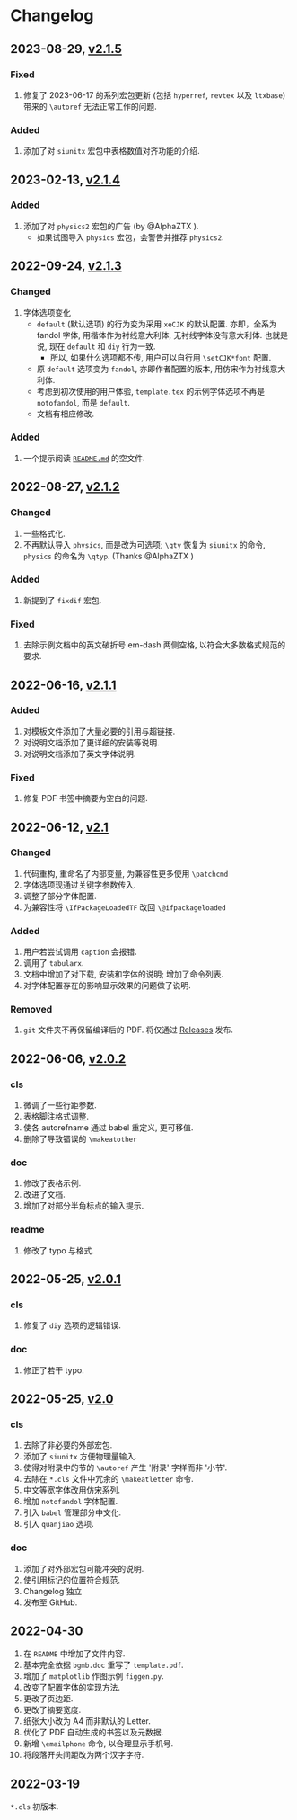 # Changelog

## 2023-08-29, [v2.1.5]

### Fixed

1. 修复了 2023-06-17 的系列宏包更新 (包括 `hyperref`, `revtex` 以及 `ltxbase`) 带来的 `\autoref` 无法正常工作的问题.

### Added

1. 添加了对 `siunitx` 宏包中表格数值对齐功能的介绍.

## 2023-02-13, [v2.1.4]

### Added

1. 添加了对 `physics2` 宏包的广告 (by @AlphaZTX ).
   + 如果试图导入 `physics` 宏包，会警告并推荐 `physics2`. 

## 2022-09-24, [v2.1.3]

### Changed

1. 字体选项变化
   + `default` (默认选项) 的行为变为采用 `xeCJK` 的默认配置. 亦即，全系为 fandol 字体, 用楷体作为衬线意大利体, 无衬线字体没有意大利体. 也就是说, 现在 `default` 和 `diy` 行为一致.
     + 所以, 如果什么选项都不传, 用户可以自行用 `\setCJK*font` 配置.
   + 原 `default` 选项变为 `fandol`, 亦即作者配置的版本, 用仿宋作为衬线意大利体.
   + 考虑到初次使用的用户体验, `template.tex` 的示例字体选项不再是 `notofandol`, 而是 `default`.
   + 文档有相应修改.

### Added

1. 一个提示阅读 [`README.md`](README.md) 的空文件.

## 2022-08-27, [v2.1.2]

### Changed

1. 一些格式化.
2. 不再默认导入 `physics`, 而是改为可选项; `\qty` 恢复为 `siunitx` 的命令, `physics` 的命名为 `\qtyp`. (Thanks @AlphaZTX )

### Added

1. 新提到了 `fixdif` 宏包.

### Fixed

1. 去除示例文档中的英文破折号 em-dash 两侧空格, 以符合大多数格式规范的要求.

## 2022-06-16, [v2.1.1]

### Added

1. 对模板文件添加了大量必要的引用与超链接.
2. 对说明文档添加了更详细的安装等说明.
2. 对说明文档添加了英文字体说明.

### Fixed

1. 修复 PDF 书签中摘要为空白的问题.

## 2022-06-12, [v2.1]

### Changed

1. 代码重构, 重命名了内部变量, 为兼容性更多使用 `\patchcmd`
2. 字体选项现通过关键字参数传入.
3. 调整了部分字体配置.
4. 为兼容性将 `\IfPackageLoadedTF` 改回 `\@ifpackageloaded`

### Added

1. 用户若尝试调用 `caption` 会报错.
2. 调用了 `tabularx`.
3. 文档中增加了对下载, 安装和字体的说明; 增加了命令列表.
4. 对字体配置存在的影响显示效果的问题做了说明.

### Removed

1. `git` 文件夹不再保留编译后的 PDF. 将仅通过 [Releases](https://github.com/CastleStar14654/PKUMpLtX/releases) 发布.

## 2022-06-06, [v2.0.2]

### cls

1. 微调了一些行距参数.
2. 表格脚注格式调整.
3. 使各 autorefname 通过 babel 重定义, 更可移值.
4. 删除了导致错误的 `\makeatother`

### doc

1. 修改了表格示例.
2. 改进了文档.
3. 增加了对部分半角标点的输入提示.

### readme

1. 修改了 typo 与格式.

## 2022-05-25, [v2.0.1]

### cls

1. 修复了 `diy` 选项的逻辑错误.

### doc

1. 修正了若干 typo.

## 2022-05-25, [v2.0]

### cls
1. 去除了非必要的外部宏包.
2. 添加了 `siunitx` 方便物理量输入.
3. 使得对附录中的节的 `\autoref` 产生 '附录' 字样而非 '小节'.
4. 去除在 `*.cls` 文件中冗余的 `\makeatletter` 命令.
5. 中文等宽字体改用仿宋系列.
6. 增加 `notofandol` 字体配置.
7. 引入 `babel` 管理部分中文化.
8. 引入 `quanjiao` 选项.

### doc
1. 添加了对外部宏包可能冲突的说明.
2. 使引用标记的位置符合规范.
3. Changelog 独立
4. 发布至 GitHub.

## 2022-04-30

1. 在 `README` 中增加了文件内容.
2. 基本完全依据 `bgmb.doc` 重写了 `template.pdf`.
3. 增加了 `matplotlib` 作图示例 `figgen.py`.
4. 改变了配置字体的实现方法.
5. 更改了页边距.
6. 更改了摘要宽度.
7. 纸张大小改为 A4 而非默认的 Letter.
8. 优化了 PDF 自动生成的书签以及元数据.
9. 新增 `\emailphone` 命令, 以合理显示手机号.
10. 将段落开头间距改为两个汉字字符.

## 2022-03-19

`*.cls` 初版本.

[Unreleased]: https://github.com/CastleStar14654/PKUMpLtX/compare/v2.1.5...HEAD
[v2.1.5]:     https://github.com/CastleStar14654/PKUMpLtX/compare/v2.1.4...v2.1.5
[v2.1.4]:     https://github.com/CastleStar14654/PKUMpLtX/compare/v2.1.3...v2.1.4
[v2.1.3]:     https://github.com/CastleStar14654/PKUMpLtX/compare/v2.1.2...v2.1.3
[v2.1.2]:     https://github.com/CastleStar14654/PKUMpLtX/compare/v2.1.1...v2.1.2
[v2.1.1]:     https://github.com/CastleStar14654/PKUMpLtX/compare/v2.1...v2.1.1
[v2.1]:       https://github.com/CastleStar14654/PKUMpLtX/compare/v2.0.2...v2.1
[v2.0.2]:     https://github.com/CastleStar14654/PKUMpLtX/compare/v2.0.1...v2.0.2
[v2.0.1]:     https://github.com/CastleStar14654/PKUMpLtX/compare/v.2.0...v2.0.1
[v2.0]:       https://github.com/CastleStar14654/PKUMpLtX/releases/tag/v.2.0
